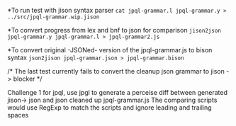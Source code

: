 *To run test with jison syntax parser
`cat jpql-grammar.l jpql-grammar.y > ../src/jpql-grammar.wip.jison`

*To convert progress from lex and bnf to json for comparison
`jison2json jpql-grammar.y jpql-grammar.l > jpql-grammar2.js`

*To convert original -JSONed- version of the jpql-grammar.js to bison syntax
`json2jison jpql-grammar.json > jpql-grammar.bison`

/* The last test currently fails to convert the cleanup json grammar to jison -> blocker */

Challenge 1 for jpql, use jpgl to generate a perceise diff between generated jison-> json and json cleaned up jpql-grammar.js
The comparing scripts would use RegExp to match the scripts and ignore leading and trailing spaces

 

